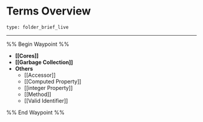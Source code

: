 # Terms Overview
 
```ccard
type: folder_brief_live
```
 
---

%% Begin Waypoint %%
- **[[Cores]]**
- **[[Garbage Collection]]**
- **Others**
	- [[Accessor]]
	- [[Computed Property]]
	- [[integer Property]]
	- [[Method]]
	- [[Valid Identifier]]

%% End Waypoint %%